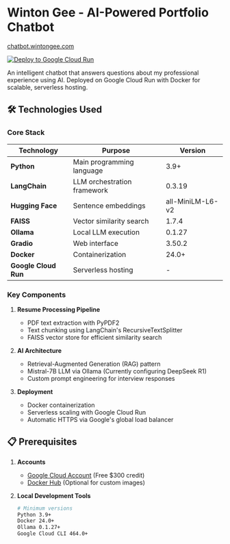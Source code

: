# Winton Gee - AI-Powered Portfolio Chatbot

[chatbot.wintongee.com](chatbot.wintongee.com)

[![Deploy to Google Cloud Run](https://deploy.cloud.run/button.svg)](https://deploy.cloud.run)

An intelligent chatbot that answers questions about my professional experience using AI.
Deployed on Google Cloud Run with Docker for scalable, serverless hosting.

## 🛠️ Technologies Used

### Core Stack

| Technology           | Purpose                     | Version          |
| -------------------- | --------------------------- | ---------------- |
| **Python**           | Main programming language   | 3.9+             |
| **LangChain**        | LLM orchestration framework | 0.3.19           |
| **Hugging Face**     | Sentence embeddings         | all-MiniLM-L6-v2 |
| **FAISS**            | Vector similarity search    | 1.7.4            |
| **Ollama**           | Local LLM execution         | 0.1.27           |
| **Gradio**           | Web interface               | 3.50.2           |
| **Docker**           | Containerization            | 24.0+            |
| **Google Cloud Run** | Serverless hosting          | -                |

### Key Components

1. **Resume Processing Pipeline**

   - PDF text extraction with PyPDF2
   - Text chunking using LangChain's RecursiveTextSplitter
   - FAISS vector store for efficient similarity search

2. **AI Architecture**

   - Retrieval-Augmented Generation (RAG) pattern
   - Mistral-7B LLM via Ollama (Currently configuring DeepSeek R1)
   - Custom prompt engineering for interview responses

3. **Deployment**
   - Docker containerization
   - Serverless scaling with Google Cloud Run
   - Automatic HTTPS via Google's global load balancer

## 📋 Prerequisites

1. **Accounts**

   - [Google Cloud Account](https://console.cloud.google.com/) (Free $300 credit)
   - [Docker Hub](https://hub.docker.com/) (Optional for custom images)

2. **Local Development Tools**
   ```bash
   # Minimum versions
   Python 3.9+
   Docker 24.0+
   Ollama 0.1.27+
   Google Cloud CLI 464.0+
   ```
